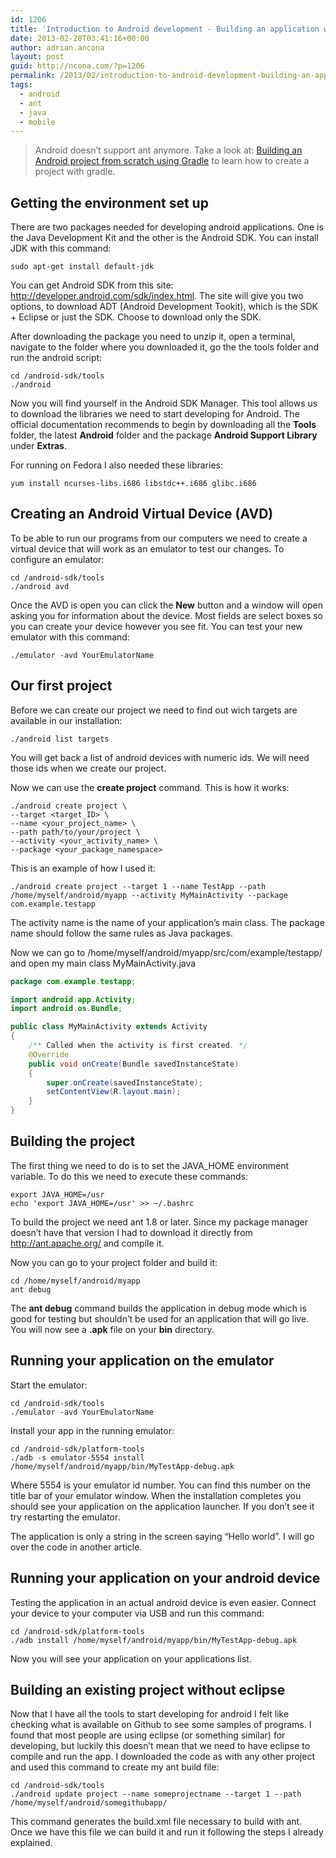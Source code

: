 ```yaml
---
id: 1206
title: 'Introduction to Android development - Building an application without an IDE'
date: 2013-02-28T03:41:16+00:00
author: adrian.ancona
layout: post
guid: http://ncona.com/?p=1206
permalink: /2013/02/introduction-to-android-development-building-an-application-without-an-ide/
tags:
  - android
  - ant
  - java
  - mobile
---
```

> Android doesn&#8217;t support ant anymore. Take a look at: [Building an Android project from scratch using Gradle](http://ncona.com/2014/09/building-an-android-project-from-scratch-using-gradle/) to learn how to create a project with gradle. 

## Getting the environment set up

There are two packages needed for developing android applications. One is the Java Development Kit and the other is the Android SDK. You can install JDK with this command:

```
sudo apt-get install default-jdk
```

You can get Android SDK from this site: <http://developer.android.com/sdk/index.html>. The site will give you two options, to download ADT (Android Development Tookit), which is the SDK + Eclipse or just the SDK. Choose to download only the SDK.

After downloading the package you need to unzip it, open a terminal, navigate to the folder where you downloaded it, go the the tools folder and run the android script:

```
cd /android-sdk/tools
./android
```

<!--more-->

Now you will find yourself in the Android SDK Manager. This tool allows us to download the libraries we need to start developing for Android. The official documentation recommends to begin by downloading all the **Tools** folder, the latest **Android** folder and the package **Android Support Library** under **Extras**.

For running on Fedora I also needed these libraries:

```
yum install ncurses-libs.i686 libstdc++.i686 glibc.i686
```

## Creating an Android Virtual Device (AVD)

To be able to run our programs from our computers we need to create a virtual device that will work as an emulator to test our changes. To configure an emulator:

```
cd /android-sdk/tools
./android avd
```

Once the AVD is open you can click the **New** button and a window will open asking you for information about the device. Most fields are select boxes so you can create your device however you see fit. You can test your new emulator with this command:

```
./emulator -avd YourEmulatorName
```

## Our first project

Before we can create our project we need to find out wich targets are available in our installation:

```
./android list targets
```

You will get back a list of android devices with numeric ids. We will need those ids when we create our project.

Now we can use the **create project** command. This is how it works:

```
./android create project \
--target <target_ID> \
--name <your_project_name> \
--path path/to/your/project \
--activity <your_activity_name> \
--package <your_package_namespace>
```

This is an example of how I used it:

```
./android create project --target 1 --name TestApp --path /home/myself/android/myapp --activity MyMainActivity --package com.example.testapp
```

The activity name is the name of your application&#8217;s main class. The package name should follow the same rules as Java packages.

Now we can go to /home/myself/android/myapp/src/com/example/testapp/ and open my main class MyMainActivity.java

```java
package com.example.testapp;

import android.app.Activity;
import android.os.Bundle;

public class MyMainActivity extends Activity
{
    /** Called when the activity is first created. */
    @Override
    public void onCreate(Bundle savedInstanceState)
    {
        super.onCreate(savedInstanceState);
        setContentView(R.layout.main);
    }
}
```

## Building the project

The first thing we need to do is to set the JAVA_HOME environment variable. To do this we need to execute these commands:

```
export JAVA_HOME=/usr
echo 'export JAVA_HOME=/usr' >> ~/.bashrc
```

To build the project we need ant 1.8 or later. Since my package manager doesn&#8217;t have that version I had to download it directly from <http://ant.apache.org/> and compile it.

Now you can go to your project folder and build it:

```
cd /home/myself/android/myapp
ant debug
```

The **ant debug** command builds the application in debug mode which is good for testing but shouldn&#8217;t be used for an application that will go live. You will now see a **.apk** file on your **bin** directory.

## Running your application on the emulator

Start the emulator:

```
cd /android-sdk/tools
./emulator -avd YourEmulatorName
```

Install your app in the running emulator:

```
cd /android-sdk/platform-tools
./adb -s emulator-5554 install /home/myself/android/myapp/bin/MyTestApp-debug.apk
```

Where 5554 is your emulator id number. You can find this number on the title bar of your emulator window. When the installation completes you should see your application on the application launcher. If you don&#8217;t see it try restarting the emulator.

The application is only a string in the screen saying &#8220;Hello world&#8221;. I will go over the code in another article.

## Running your application on your android device

Testing the application in an actual android device is even easier. Connect your device to your computer via USB and run this command:

```
cd /android-sdk/platform-tools
./adb install /home/myself/android/myapp/bin/MyTestApp-debug.apk
```

Now you will see your application on your applications list.

## Building an existing project without eclipse

Now that I have all the tools to start developing for android I felt like checking what is available on Github to see some samples of programs. I found that most people are using eclipse (or something similar) for developing, but luckily this doesn&#8217;t mean that we need to have eclipse to compile and run the app. I downloaded the code as with any other project and used this command to create my ant build file:

```
cd /android-sdk/tools
./android update project --name someprojectname --target 1 --path /home/myself/android/somegithubapp/
```

This command generates the build.xml file necessary to build with ant. Once we have this file we can build it and run it following the steps I already explained.
